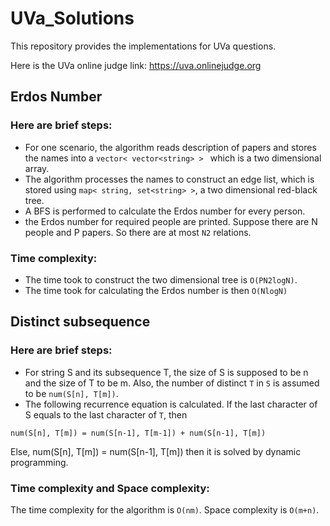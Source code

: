 # UVa_Solutions

This repository provides the implementations for UVa questions.

Here is the UVa online judge link: https://uva.onlinejudge.org

## Erdos Number
### Here are brief steps:
- For one scenario, the algorithm reads description of papers and stores the names into a `vector< vector<string> > `
which is a two dimensional array. 
- The algorithm processes the names to construct an edge list, which is stored using `map< string, set<string> >`, 
a two dimensional red-black tree. 
- A BFS is performed to calculate the Erdos number for every person. 
- the Erdos number for required people are printed. Suppose there are N people and P papers. 
So there are at most `N2` relations. 
### Time complexity:
- The time took to construct the two dimensional tree is `O(PN2logN)`. 
- The time took for calculating the Erdos number is then `O(NlogN)`

## Distinct subsequence
### Here are brief steps:
- For string S and its subsequence T, the size of S is supposed to be n and the size of T to be m. 
Also, the number of distinct `T` in `S` is assumed to be `num(S[n], T[m])`. 
- The following recurrence equation is calculated. 
If the last character of S equals to the last character of `T`, then
```
num(S[n], T[m]) = num(S[n-1], T[m-1]) + num(S[n-1], T[m])
```
Else,
	num(S[n], T[m]) = num(S[n-1], T[m])
then it is solved by dynamic programming. 
### Time complexity and Space complexity:
The time complexity for the algorithm is `O(nm)`. Space complexity is `O(m+n)`.

